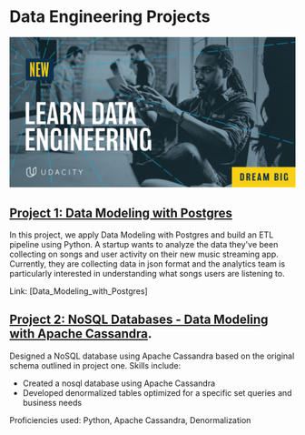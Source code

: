 # Data Engineering Projects

![](https://github.com/DanielBBZ/UdacityDataEngineering/blob/main/dataengineer1.jpg)

## [Project 1: Data Modeling with Postgres](https://github.com/DanielBBZ/UdacityDataEngineering/tree/main/project1) 
In this project, we apply Data Modeling with Postgres and build an ETL pipeline using Python. A startup wants to analyze the data they've been collecting on songs and user activity on their new music streaming app. Currently, they are collecting data in json format and the analytics team is particularly interested in understanding what songs users are listening to.

Link: [Data_Modeling_with_Postgres]

## [Project 2: NoSQL Databases - Data Modeling with Apache Cassandra](https://github.com/DanielBBZ/UdacityDataEngineering/tree/main/project2).
Designed a NoSQL database using Apache Cassandra based on the original schema outlined in project one. Skills include:
* Created a nosql database using Apache Cassandra
* Developed denormalized tables optimized for a specific set queries and business needs

Proficiencies used: Python, Apache Cassandra, Denormalization
